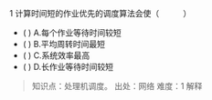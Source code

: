 1
计算时间短的作业优先的调度算法会使（　　　）
- ( ) A.每个作业等待时间较短 
- ( ) B.平均周转时间最短 
- ( ) C.系统效率最高 
- ( ) D.长作业等待时间较短

> 知识点：处理机调度。
> 出处：网络
> 难度：1
> 解释
